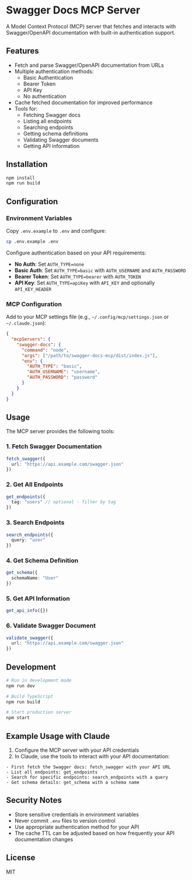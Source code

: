 # Swagger Docs MCP Server

A Model Context Protocol (MCP) server that fetches and interacts with Swagger/OpenAPI documentation with built-in authentication support.

## Features

- Fetch and parse Swagger/OpenAPI documentation from URLs
- Multiple authentication methods:
  - Basic Authentication
  - Bearer Token
  - API Key
  - No authentication
- Cache fetched documentation for improved performance
- Tools for:
  - Fetching Swagger docs
  - Listing all endpoints
  - Searching endpoints
  - Getting schema definitions
  - Validating Swagger documents
  - Getting API information

## Installation

```bash
npm install
npm run build
```

## Configuration

### Environment Variables

Copy `.env.example` to `.env` and configure:

```bash
cp .env.example .env
```

Configure authentication based on your API requirements:

- **No Auth**: Set `AUTH_TYPE=none`
- **Basic Auth**: Set `AUTH_TYPE=basic` with `AUTH_USERNAME` and `AUTH_PASSWORD`
- **Bearer Token**: Set `AUTH_TYPE=bearer` with `AUTH_TOKEN`
- **API Key**: Set `AUTH_TYPE=apiKey` with `API_KEY` and optionally `API_KEY_HEADER`

### MCP Configuration

Add to your MCP settings file (e.g., `~/.config/mcp/settings.json` or `~/.claude.json`):

```json
{
  "mcpServers": {
    "swagger-docs": {
      "command": "node",
      "args": ["/path/to/swagger-docs-mcp/dist/index.js"],
      "env": {
        "AUTH_TYPE": "basic",
        "AUTH_USERNAME": "username",
        "AUTH_PASSWORD": "password"
      }
    }
  }
}
```

## Usage

The MCP server provides the following tools:

### 1. Fetch Swagger Documentation

```typescript
fetch_swagger({
  url: "https://api.example.com/swagger.json"
})
```

### 2. Get All Endpoints

```typescript
get_endpoints({
  tag: "users" // optional - filter by tag
})
```

### 3. Search Endpoints

```typescript
search_endpoints({
  query: "user"
})
```

### 4. Get Schema Definition

```typescript
get_schema({
  schemaName: "User"
})
```

### 5. Get API Information

```typescript
get_api_info({})
```

### 6. Validate Swagger Document

```typescript
validate_swagger({
  url: "https://api.example.com/swagger.json"
})
```

## Development

```bash
# Run in development mode
npm run dev

# Build TypeScript
npm run build

# Start production server
npm start
```

## Example Usage with Claude

1. Configure the MCP server with your API credentials
2. In Claude, use the tools to interact with your API documentation:

```
- First fetch the Swagger docs: fetch_swagger with your API URL
- List all endpoints: get_endpoints
- Search for specific endpoints: search_endpoints with a query
- Get schema details: get_schema with a schema name
```

## Security Notes

- Store sensitive credentials in environment variables
- Never commit `.env` files to version control
- Use appropriate authentication method for your API
- The cache TTL can be adjusted based on how frequently your API documentation changes

## License

MIT